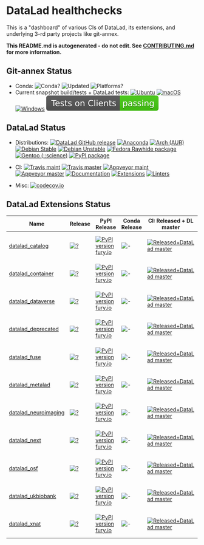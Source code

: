 # DataLad healthchecks

This is a "dashboard" of various CIs of DataLad, its extensions, and underlying
3-rd party projects like git-annex.

**This README.md is autogenerated - do not edit.
  See [CONTRIBUTING.md](CONTRIBUTING.md) for more information.**

## Git-annex Status

 - Conda: ![Conda?](https://anaconda.org/conda-forge/git-annex/badges/version.svg)
    ![Updated](https://anaconda.org/conda-forge/git-annex/badges/latest_release_relative_date.svg)
    ![Platforms?](https://anaconda.org/conda-forge/git-annex/badges/platforms.svg)
 - Current snapshot build/tests + DataLad tests:
     [![Ubuntu](https://github.com/datalad/git-annex/workflows/Build%20git-annex%20on%20Ubuntu/badge.svg)](https://github.com/datalad/git-annex/actions?query=workflow%3A%22Build+git-annex+on+Ubuntu%22)
    [![macOS](https://github.com/datalad/git-annex/workflows/Build%20git-annex%20on%20macOS/badge.svg)](https://github.com/datalad/git-annex/actions?query=workflow%3A%22Build+git-annex+on+macOS%22)
    [![Windows](https://github.com/datalad/git-annex/workflows/Build%20git-annex%20on%20Windows/badge.svg)](https://github.com/datalad/git-annex/actions?query=workflow%3A%22Build+git-annex+on+Windows%22)
    [![Clients](https://raw.githubusercontent.com/datalad/git-annex-ci-client-jobs/master/badges/.all-clients.svg)](https://github.com/datalad/git-annex#client-tests)

## DataLad Status

- Distributions:
 [![DataLad GitHub release](https://img.shields.io/github/release/datalad/datalad.svg)](https://GitHub.com/datalad/datalad/releases/)
[![Anaconda](https://anaconda.org/conda-forge/datalad/badges/version.svg)](https://anaconda.org/conda-forge/datalad)
[![Arch (AUR)](https://repology.org/badge/version-for-repo/aur/datalad.svg?header=Arch%20%28%41%55%52%29)](https://repology.org/project/datalad/versions)
[![Debian Stable](https://badges.debian.net/badges/debian/stable/datalad/version.svg)](https://packages.debian.org/stable/datalad)
[![Debian Unstable](https://badges.debian.net/badges/debian/unstable/datalad/version.svg)](https://packages.debian.org/unstable/datalad)
[![Fedora Rawhide package](https://repology.org/badge/version-for-repo/fedora_rawhide/datalad.svg?header=Fedora%20%28rawhide%29)](https://repology.org/project/datalad/versions)
[![Gentoo (::science)](https://repology.org/badge/version-for-repo/gentoo_ovl_science/datalad.svg?header=Gentoo%20%28%3A%3Ascience%29)](https://repology.org/project/datalad/versions)
[![PyPI package](https://repology.org/badge/version-for-repo/pypi/datalad.svg?header=PyPI)](https://repology.org/project/datalad/versions)

 - CI:
   [![Travis maint](https://app.travis-ci.com/datalad/datalad.svg?branch=maint)](https://app.travis-ci.com/datalad/datalad)
   [![Travis master](https://app.travis-ci.com/datalad/datalad.svg?branch=master)](https://app.travis-ci.com/datalad/datalad)
   [![Appveyor maint](https://ci.appveyor.com/api/projects/status/github/datalad/datalad?branch=maint&svg=true)](https://ci.appveyor.com/project/mih/datalad/branch/maint)
   [![Appveyor master](https://ci.appveyor.com/api/projects/status/github/datalad/datalad?branch=master&svg=true)](https://ci.appveyor.com/project/mih/datalad/branch/master)
   [![Documentation](https://readthedocs.org/projects/datalad/badge/?version=latest)](http://datalad.rtfd.org)
   [![Extensions](https://github.com/datalad/datalad/actions/workflows/test_extensions.yml/badge.svg)](https://github.com/datalad/datalad/actions/workflows/test_extensions.yml)
   [![Linters](https://github.com/datalad/datalad/actions/workflows/lint.yml/badge.svg)](https://github.com/datalad/datalad/actions/workflows/lint.yml)
 - Misc:
   [![codecov.io](https://codecov.io/github/datalad/datalad/coverage.svg?branch=master)](https://codecov.io/github/datalad/datalad?branch=master)

## DataLad Extensions Status

 | Name | Release | PyPI Release | Conda Release | CI: Released + DL master | CI: Released + DL maint | CI: develop + DL Release | Codecov | Issue Resolution | Open Issues | 
 | --- | --- | --- | --- | --- | --- | --- | --- | --- | --- | 
 | [datalad_catalog](https://github.com/datalad/datalad-catalog) | [![?](https://img.shields.io/github/release/datalad/datalad-catalog.svg)](https://GitHub.com/datalad/datalad-catalog/releases/) | [![PyPI version fury.io](https://badge.fury.io/py/datalad-catalog.svg)](https://pypi.python.org/pypi/datalad-catalog/) | ![-](https://anaconda.org/conda-forge/datalad-catalog/badges/version.svg) | [![Released+DataLad master](https://github.com/datalad/datalad-extensions/actions/workflows/test-datalad_catalog-master.yaml/badge.svg)](https://github.com/datalad/datalad-extensions/actions?query=workflow%3Atest-datalad_catalog-master) | [![Released+DataLad maint](https://github.com/datalad/datalad-extensions/actions/workflows/test-datalad_catalog-maint.yaml/badge.svg)](https://github.com/datalad/datalad-extensions/actions?query=workflow%3Atest-datalad_catalog-maint) | [![develop+Released Datalad](https://ci.appveyor.com/api/projects/status/github/datalad/datalad-catalog?branch=main&svg=true)](https://ci.appveyor.com/project/mih/datalad-catalog/branch/main) | [![codecov.io](https://codecov.io/github/datalad/datalad-catalog/coverage.svg?branch=master)](https://codecov.io/github/datalad/datalad-catalog?branch=master) | [![Average time to resolve an issue](http://isitmaintained.com/badge/resolution/datalad/datalad-catalog.svg)](http://isitmaintained.com/project/datalad/datalad-catalog "Average time to resolve an issue") | [![Percentage of issues still open](http://isitmaintained.com/badge/open/datalad/datalad-catalog.svg)](http://isitmaintained.com/project/datalad/datalad-catalog "Percentage of issues still open") | 
 | [datalad_container](https://github.com/datalad/datalad-container) | [![?](https://img.shields.io/github/release/datalad/datalad-container.svg)](https://GitHub.com/datalad/datalad-container/releases/) | [![PyPI version fury.io](https://badge.fury.io/py/datalad-container.svg)](https://pypi.python.org/pypi/datalad-container/) | ![-](https://anaconda.org/conda-forge/datalad-container/badges/version.svg) | [![Released+DataLad master](https://github.com/datalad/datalad-extensions/actions/workflows/test-datalad_container-master.yaml/badge.svg)](https://github.com/datalad/datalad-extensions/actions?query=workflow%3Atest-datalad_container-master) | [![Released+DataLad maint](https://github.com/datalad/datalad-extensions/actions/workflows/test-datalad_container-maint.yaml/badge.svg)](https://github.com/datalad/datalad-extensions/actions?query=workflow%3Atest-datalad_container-maint) | [![develop+Released Datalad](https://travis-ci.com/datalad/datalad-container.svg?branch=master)](https://travis-ci.com/github/datalad/datalad-container) | [![codecov.io](https://codecov.io/github/datalad/datalad-container/coverage.svg?branch=master)](https://codecov.io/github/datalad/datalad-container?branch=master) | [![Average time to resolve an issue](http://isitmaintained.com/badge/resolution/datalad/datalad-container.svg)](http://isitmaintained.com/project/datalad/datalad-container "Average time to resolve an issue") | [![Percentage of issues still open](http://isitmaintained.com/badge/open/datalad/datalad-container.svg)](http://isitmaintained.com/project/datalad/datalad-container "Percentage of issues still open") | 
 | [datalad_dataverse](https://github.com/datalad/datalad-dataverse) | [![?](https://img.shields.io/github/release/datalad/datalad-dataverse.svg)](https://GitHub.com/datalad/datalad-dataverse/releases/) | [![PyPI version fury.io](https://badge.fury.io/py/datalad-dataverse.svg)](https://pypi.python.org/pypi/datalad-dataverse/) | ![-](https://anaconda.org/conda-forge/datalad-dataverse/badges/version.svg) | [![Released+DataLad master](https://github.com/datalad/datalad-extensions/actions/workflows/test-datalad_dataverse-master.yaml/badge.svg)](https://github.com/datalad/datalad-extensions/actions?query=workflow%3Atest-datalad_dataverse-master) | [![Released+DataLad maint](https://github.com/datalad/datalad-extensions/actions/workflows/test-datalad_dataverse-maint.yaml/badge.svg)](https://github.com/datalad/datalad-extensions/actions?query=workflow%3Atest-datalad_dataverse-maint) | [![develop+Released Datalad](https://ci.appveyor.com/api/projects/status/github/datalad/datalad-dataverse?branch=main&svg=true)](https://ci.appveyor.com/project/mih/datalad-dataverse/branch/main) | [![codecov.io](https://codecov.io/github/datalad/datalad-dataverse/coverage.svg?branch=master)](https://codecov.io/github/datalad/datalad-dataverse?branch=master) | [![Average time to resolve an issue](http://isitmaintained.com/badge/resolution/datalad/datalad-dataverse.svg)](http://isitmaintained.com/project/datalad/datalad-dataverse "Average time to resolve an issue") | [![Percentage of issues still open](http://isitmaintained.com/badge/open/datalad/datalad-dataverse.svg)](http://isitmaintained.com/project/datalad/datalad-dataverse "Percentage of issues still open") | 
 | [datalad_deprecated](https://github.com/datalad/datalad-deprecated) | [![?](https://img.shields.io/github/release/datalad/datalad-deprecated.svg)](https://GitHub.com/datalad/datalad-deprecated/releases/) | [![PyPI version fury.io](https://badge.fury.io/py/datalad-deprecated.svg)](https://pypi.python.org/pypi/datalad-deprecated/) | ![-](https://anaconda.org/conda-forge/datalad-deprecated/badges/version.svg) | [![Released+DataLad master](https://github.com/datalad/datalad-extensions/actions/workflows/test-datalad_deprecated-master.yaml/badge.svg)](https://github.com/datalad/datalad-extensions/actions?query=workflow%3Atest-datalad_deprecated-master) | [![Released+DataLad maint](https://github.com/datalad/datalad-extensions/actions/workflows/test-datalad_deprecated-maint.yaml/badge.svg)](https://github.com/datalad/datalad-extensions/actions?query=workflow%3Atest-datalad_deprecated-maint) | [![develop+Released Datalad](https://ci.appveyor.com/api/projects/status/github/datalad/datalad-deprecated?branch=master&svg=true)](https://ci.appveyor.com/project/mih/datalad-deprecated/branch/master) | [![codecov.io](https://codecov.io/github/datalad/datalad-deprecated/coverage.svg?branch=master)](https://codecov.io/github/datalad/datalad-deprecated?branch=master) | [![Average time to resolve an issue](http://isitmaintained.com/badge/resolution/datalad/datalad-deprecated.svg)](http://isitmaintained.com/project/datalad/datalad-deprecated "Average time to resolve an issue") | [![Percentage of issues still open](http://isitmaintained.com/badge/open/datalad/datalad-deprecated.svg)](http://isitmaintained.com/project/datalad/datalad-deprecated "Percentage of issues still open") | 
 | [datalad_fuse](https://github.com/datalad/datalad-fuse) | [![?](https://img.shields.io/github/release/datalad/datalad-fuse.svg)](https://GitHub.com/datalad/datalad-fuse/releases/) | [![PyPI version fury.io](https://badge.fury.io/py/datalad-fuse.svg)](https://pypi.python.org/pypi/datalad-fuse/) | ![-](https://anaconda.org/conda-forge/datalad-fuse/badges/version.svg) | [![Released+DataLad master](https://github.com/datalad/datalad-extensions/actions/workflows/test-datalad_fuse-master.yaml/badge.svg)](https://github.com/datalad/datalad-extensions/actions?query=workflow%3Atest-datalad_fuse-master) | [![Released+DataLad maint](https://github.com/datalad/datalad-extensions/actions/workflows/test-datalad_fuse-maint.yaml/badge.svg)](https://github.com/datalad/datalad-extensions/actions?query=workflow%3Atest-datalad_fuse-maint) | [![develop+Released Datalad](https://github.com/datalad/datalad-fuse/actions/workflows/test.yml/badge.svg?branch=master)](https://github.com/datalad/datalad-fuse/actions/workflows/test.yml?query=branch%3Amaster) | [![codecov.io](https://codecov.io/github/datalad/datalad-fuse/coverage.svg?branch=master)](https://codecov.io/github/datalad/datalad-fuse?branch=master) | [![Average time to resolve an issue](http://isitmaintained.com/badge/resolution/datalad/datalad-fuse.svg)](http://isitmaintained.com/project/datalad/datalad-fuse "Average time to resolve an issue") | [![Percentage of issues still open](http://isitmaintained.com/badge/open/datalad/datalad-fuse.svg)](http://isitmaintained.com/project/datalad/datalad-fuse "Percentage of issues still open") | 
 | [datalad_metalad](https://github.com/datalad/datalad-metalad) | [![?](https://img.shields.io/github/release/datalad/datalad-metalad.svg)](https://GitHub.com/datalad/datalad-metalad/releases/) | [![PyPI version fury.io](https://badge.fury.io/py/datalad-metalad.svg)](https://pypi.python.org/pypi/datalad-metalad/) | ![-](https://anaconda.org/conda-forge/datalad-metalad/badges/version.svg) | [![Released+DataLad master](https://github.com/datalad/datalad-extensions/actions/workflows/test-datalad_metalad-master.yaml/badge.svg)](https://github.com/datalad/datalad-extensions/actions?query=workflow%3Atest-datalad_metalad-master) | [![Released+DataLad maint](https://github.com/datalad/datalad-extensions/actions/workflows/test-datalad_metalad-maint.yaml/badge.svg)](https://github.com/datalad/datalad-extensions/actions?query=workflow%3Atest-datalad_metalad-maint) | [![develop+Released Datalad](https://travis-ci.com/datalad/datalad-metalad.svg?branch=master)](https://travis-ci.com/github/datalad/datalad-metalad) | [![codecov.io](https://codecov.io/github/datalad/datalad-metalad/coverage.svg?branch=master)](https://codecov.io/github/datalad/datalad-metalad?branch=master) | [![Average time to resolve an issue](http://isitmaintained.com/badge/resolution/datalad/datalad-metalad.svg)](http://isitmaintained.com/project/datalad/datalad-metalad "Average time to resolve an issue") | [![Percentage of issues still open](http://isitmaintained.com/badge/open/datalad/datalad-metalad.svg)](http://isitmaintained.com/project/datalad/datalad-metalad "Percentage of issues still open") | 
 | [datalad_neuroimaging](https://github.com/datalad/datalad-neuroimaging) | [![?](https://img.shields.io/github/release/datalad/datalad-neuroimaging.svg)](https://GitHub.com/datalad/datalad-neuroimaging/releases/) | [![PyPI version fury.io](https://badge.fury.io/py/datalad-neuroimaging.svg)](https://pypi.python.org/pypi/datalad-neuroimaging/) | ![-](https://anaconda.org/conda-forge/datalad-neuroimaging/badges/version.svg) | [![Released+DataLad master](https://github.com/datalad/datalad-extensions/actions/workflows/test-datalad_neuroimaging-master.yaml/badge.svg)](https://github.com/datalad/datalad-extensions/actions?query=workflow%3Atest-datalad_neuroimaging-master) | [![Released+DataLad maint](https://github.com/datalad/datalad-extensions/actions/workflows/test-datalad_neuroimaging-maint.yaml/badge.svg)](https://github.com/datalad/datalad-extensions/actions?query=workflow%3Atest-datalad_neuroimaging-maint) | [![develop+Released Datalad](https://ci.appveyor.com/api/projects/status/github/datalad/datalad-neuroimaging?branch=master&svg=true)](https://ci.appveyor.com/project/mih/datalad-neuroimaging/branch/master) | [![codecov.io](https://codecov.io/github/datalad/datalad-neuroimaging/coverage.svg?branch=master)](https://codecov.io/github/datalad/datalad-neuroimaging?branch=master) | [![Average time to resolve an issue](http://isitmaintained.com/badge/resolution/datalad/datalad-neuroimaging.svg)](http://isitmaintained.com/project/datalad/datalad-neuroimaging "Average time to resolve an issue") | [![Percentage of issues still open](http://isitmaintained.com/badge/open/datalad/datalad-neuroimaging.svg)](http://isitmaintained.com/project/datalad/datalad-neuroimaging "Percentage of issues still open") | 
 | [datalad_next](https://github.com/datalad/datalad-next) | [![?](https://img.shields.io/github/release/datalad/datalad-next.svg)](https://GitHub.com/datalad/datalad-next/releases/) | [![PyPI version fury.io](https://badge.fury.io/py/datalad-next.svg)](https://pypi.python.org/pypi/datalad-next/) | ![-](https://anaconda.org/conda-forge/datalad-next/badges/version.svg) | [![Released+DataLad master](https://github.com/datalad/datalad-extensions/actions/workflows/test-datalad_next-master.yaml/badge.svg)](https://github.com/datalad/datalad-extensions/actions?query=workflow%3Atest-datalad_next-master) | [![Released+DataLad maint](https://github.com/datalad/datalad-extensions/actions/workflows/test-datalad_next-maint.yaml/badge.svg)](https://github.com/datalad/datalad-extensions/actions?query=workflow%3Atest-datalad_next-maint) | [![develop+Released Datalad](https://ci.appveyor.com/api/projects/status/github/datalad/datalad-next?branch=main&svg=true)](https://ci.appveyor.com/project/mih/datalad-next/branch/main) | [![codecov.io](https://codecov.io/github/datalad/datalad-next/coverage.svg?branch=master)](https://codecov.io/github/datalad/datalad-next?branch=master) | [![Average time to resolve an issue](http://isitmaintained.com/badge/resolution/datalad/datalad-next.svg)](http://isitmaintained.com/project/datalad/datalad-next "Average time to resolve an issue") | [![Percentage of issues still open](http://isitmaintained.com/badge/open/datalad/datalad-next.svg)](http://isitmaintained.com/project/datalad/datalad-next "Percentage of issues still open") | 
 | [datalad_osf](https://github.com/datalad/datalad-osf) | [![?](https://img.shields.io/github/release/datalad/datalad-osf.svg)](https://GitHub.com/datalad/datalad-osf/releases/) | [![PyPI version fury.io](https://badge.fury.io/py/datalad-osf.svg)](https://pypi.python.org/pypi/datalad-osf/) | ![-](https://anaconda.org/conda-forge/datalad-osf/badges/version.svg) | [![Released+DataLad master](https://github.com/datalad/datalad-extensions/actions/workflows/test-datalad_osf-master.yaml/badge.svg)](https://github.com/datalad/datalad-extensions/actions?query=workflow%3Atest-datalad_osf-master) | [![Released+DataLad maint](https://github.com/datalad/datalad-extensions/actions/workflows/test-datalad_osf-maint.yaml/badge.svg)](https://github.com/datalad/datalad-extensions/actions?query=workflow%3Atest-datalad_osf-maint) | [![develop+Released Datalad](https://ci.appveyor.com/api/projects/status/github/datalad/datalad-osf?branch=master&svg=true)](https://ci.appveyor.com/project/mih/datalad-osf/branch/master) | [![codecov.io](https://codecov.io/github/datalad/datalad-osf/coverage.svg?branch=master)](https://codecov.io/github/datalad/datalad-osf?branch=master) | [![Average time to resolve an issue](http://isitmaintained.com/badge/resolution/datalad/datalad-osf.svg)](http://isitmaintained.com/project/datalad/datalad-osf "Average time to resolve an issue") | [![Percentage of issues still open](http://isitmaintained.com/badge/open/datalad/datalad-osf.svg)](http://isitmaintained.com/project/datalad/datalad-osf "Percentage of issues still open") | 
 | [datalad_ukbiobank](https://github.com/datalad/datalad-ukbiobank) | [![?](https://img.shields.io/github/release/datalad/datalad-ukbiobank.svg)](https://GitHub.com/datalad/datalad-ukbiobank/releases/) | [![PyPI version fury.io](https://badge.fury.io/py/datalad-ukbiobank.svg)](https://pypi.python.org/pypi/datalad-ukbiobank/) | ![-](https://anaconda.org/conda-forge/datalad-ukbiobank/badges/version.svg) | [![Released+DataLad master](https://github.com/datalad/datalad-extensions/actions/workflows/test-datalad_ukbiobank-master.yaml/badge.svg)](https://github.com/datalad/datalad-extensions/actions?query=workflow%3Atest-datalad_ukbiobank-master) | [![Released+DataLad maint](https://github.com/datalad/datalad-extensions/actions/workflows/test-datalad_ukbiobank-maint.yaml/badge.svg)](https://github.com/datalad/datalad-extensions/actions?query=workflow%3Atest-datalad_ukbiobank-maint) | [![develop+Released Datalad](https://ci.appveyor.com/api/projects/status/github/datalad/datalad-ukbiobank?branch=main&svg=true)](https://ci.appveyor.com/project/mih/datalad-ukbiobank/branch/main) | [![codecov.io](https://codecov.io/github/datalad/datalad-ukbiobank/coverage.svg?branch=master)](https://codecov.io/github/datalad/datalad-ukbiobank?branch=master) | [![Average time to resolve an issue](http://isitmaintained.com/badge/resolution/datalad/datalad-ukbiobank.svg)](http://isitmaintained.com/project/datalad/datalad-ukbiobank "Average time to resolve an issue") | [![Percentage of issues still open](http://isitmaintained.com/badge/open/datalad/datalad-ukbiobank.svg)](http://isitmaintained.com/project/datalad/datalad-ukbiobank "Percentage of issues still open") | 
 | [datalad_xnat](https://github.com/datalad/datalad-xnat) | [![?](https://img.shields.io/github/release/datalad/datalad-xnat.svg)](https://GitHub.com/datalad/datalad-xnat/releases/) | [![PyPI version fury.io](https://badge.fury.io/py/datalad-xnat.svg)](https://pypi.python.org/pypi/datalad-xnat/) | ![-](https://anaconda.org/conda-forge/datalad-xnat/badges/version.svg) | [![Released+DataLad master](https://github.com/datalad/datalad-extensions/actions/workflows/test-datalad_xnat-master.yaml/badge.svg)](https://github.com/datalad/datalad-extensions/actions?query=workflow%3Atest-datalad_xnat-master) | [![Released+DataLad maint](https://github.com/datalad/datalad-extensions/actions/workflows/test-datalad_xnat-maint.yaml/badge.svg)](https://github.com/datalad/datalad-extensions/actions?query=workflow%3Atest-datalad_xnat-maint) | [![develop+Released Datalad](https://ci.appveyor.com/api/projects/status/github/datalad/datalad-xnat?branch=master&svg=true)](https://ci.appveyor.com/project/mih/datalad-xnat/branch/master) | [![codecov.io](https://codecov.io/github/datalad/datalad-xnat/coverage.svg?branch=master)](https://codecov.io/github/datalad/datalad-xnat?branch=master) | [![Average time to resolve an issue](http://isitmaintained.com/badge/resolution/datalad/datalad-xnat.svg)](http://isitmaintained.com/project/datalad/datalad-xnat "Average time to resolve an issue") | [![Percentage of issues still open](http://isitmaintained.com/badge/open/datalad/datalad-xnat.svg)](http://isitmaintained.com/project/datalad/datalad-xnat "Percentage of issues still open") | 
